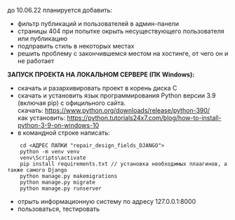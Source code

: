 до 10.06.22 планируется добавить:
- фильтр публикаций и пользователей в админ-панели
- страницы 404 при попытке окрыть несуществующего пользователя или публикацию
- подправить стиль в некоторых местах
- решить проблему с закончившемся местом на хостинге, от чего он и не работает

**ЗАПУСК ПРОЕКТА НА ЛОКАЛЬНОМ СЕРВЕРЕ (ПК Windows):**
- скачать и разархивировать проект в корень диска С
- скачать и установить язык программирования Python версии 3.9 (включая pip) с официльного сайта.
    <br>скачать: https://www.python.org/downloads/release/python-390/
    <br>как установить: https://python.tutorials24x7.com/blog/how-to-install-python-3-9-on-windows-10
- в командной строке написать:
```
    cd <АДРЕС ПАПКИ "repair_design_fields_DJANGO">
    python -m venv venv
    venv\Scripts\activate
    pip install requirements.txt // установка необходимых плаагинов, а также самого Django
    python manage.py makemigrations
    python manage.py migrate    
    python manage.py runserver    
```
- отрыть информационную систему по адресу 127.0.0.1:8000
- пользоваться, тестировать

